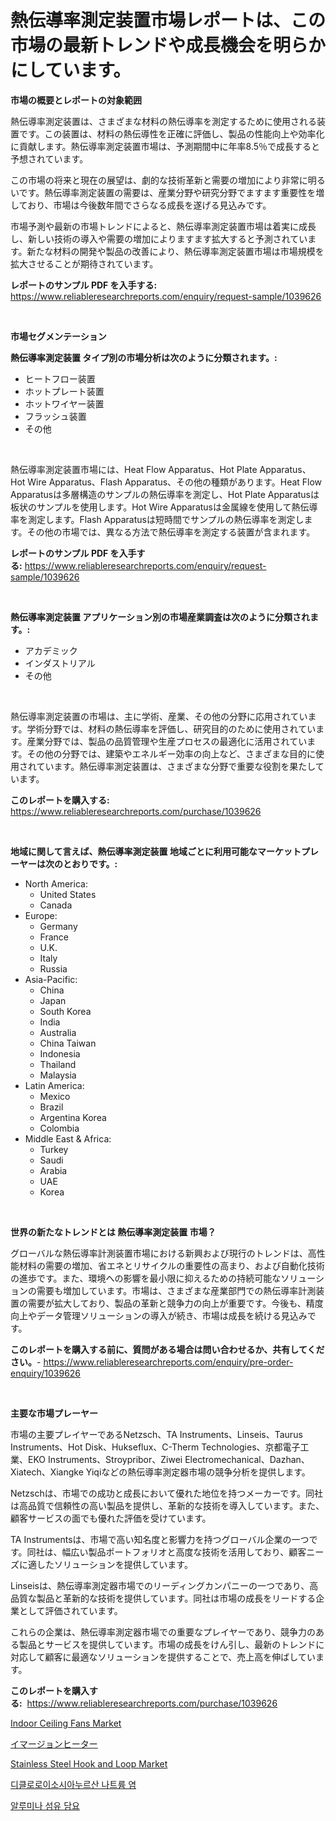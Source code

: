 <p><h1>熱伝導率測定装置市場レポートは、この市場の最新トレンドや成長機会を明らかにしています。</h1></p><p><strong>市場の概要とレポートの対象範囲</strong></p>
<p><p>熱伝導率測定装置は、さまざまな材料の熱伝導率を測定するために使用される装置です。この装置は、材料の熱伝導性を正確に評価し、製品の性能向上や効率化に貢献します。熱伝導率測定装置市場は、予測期間中に年率8.5％で成長すると予想されています。</p><p>この市場の将来と現在の展望は、劇的な技術革新と需要の増加により非常に明るいです。熱伝導率測定装置の需要は、産業分野や研究分野でますます重要性を増しており、市場は今後数年間でさらなる成長を遂げる見込みです。</p><p>市場予測や最新の市場トレンドによると、熱伝導率測定装置市場は着実に成長し、新しい技術の導入や需要の増加によりますます拡大すると予測されています。新たな材料の開発や製品の改善により、熱伝導率測定装置市場は市場規模を拡大させることが期待されています。</p></p>
<p><strong>レポートのサンプル PDF を入手する:</strong> <a href="https://www.reliableresearchreports.com/enquiry/request-sample/1039626">https://www.reliableresearchreports.com/enquiry/request-sample/1039626</a></p>
<p>&nbsp;</p>
<p><strong>市場セグメンテーション</strong></p>
<p><strong>熱伝導率測定装置 タイプ別の市場分析は次のように分類されます。:</strong></p>
<p><ul><li>ヒートフロー装置</li><li>ホットプレート装置</li><li>ホットワイヤー装置</li><li>フラッシュ装置</li><li>その他</li></ul></p>
<p>&nbsp;</p>
<p><p>熱伝導率測定装置市場には、Heat Flow Apparatus、Hot Plate Apparatus、Hot Wire Apparatus、Flash Apparatus、その他の種類があります。Heat Flow Apparatusは多層構造のサンプルの熱伝導率を測定し、Hot Plate Apparatusは板状のサンプルを使用します。Hot Wire Apparatusは金属線を使用して熱伝導率を測定します。Flash Apparatusは短時間でサンプルの熱伝導率を測定します。その他の市場では、異なる方法で熱伝導率を測定する装置が含まれます。</p></p>
<p><strong>レポートのサンプル PDF を入手する:</strong>&nbsp;<a href="https://www.reliableresearchreports.com/enquiry/request-sample/1039626">https://www.reliableresearchreports.com/enquiry/request-sample/1039626</a></p>
<p>&nbsp;</p>
<p><strong> 熱伝導率測定装置 アプリケーション別の市場産業調査は次のように分類されます。:</strong></p>
<p><ul><li>アカデミック</li><li>インダストリアル</li><li>その他</li></ul></p>
<p>&nbsp;</p>
<p><p>熱伝導率測定装置の市場は、主に学術、産業、その他の分野に応用されています。学術分野では、材料の熱伝導率を評価し、研究目的のために使用されています。産業分野では、製品の品質管理や生産プロセスの最適化に活用されています。その他の分野では、建築やエネルギー効率の向上など、さまざまな目的に使用されています。熱伝導率測定装置は、さまざまな分野で重要な役割を果たしています。</p></p>
<p><strong>このレポートを購入する:</strong>&nbsp; <a href="https://www.reliableresearchreports.com/purchase/1039626">https://www.reliableresearchreports.com/purchase/1039626</a></p>
<p>&nbsp;</p>
<p><strong>地域に関して言えば、熱伝導率測定装置 地域ごとに利用可能なマーケットプレーヤーは次のとおりです。:</strong></p>
<p><ul>
    <li>
        North America:
        <ul>
            <li>United States</li>
            <li>Canada</li>
        </ul>
    </li>
    <li>
        Europe:
        <ul>
            <li>Germany</li>
            <li>France</li>
            <li>U.K.</li>
            <li>Italy</li>
            <li>Russia</li>
        </ul>
    </li>
    <li>
        Asia-Pacific:
        <ul>
            <li>China</li>
            <li>Japan</li>
            <li>South Korea</li>
            <li>India</li>
            <li>Australia</li>
            <li>China Taiwan</li>
            <li>Indonesia</li>
            <li>Thailand</li>
            <li>Malaysia</li>
        </ul>
    </li>
    <li>
        Latin America:
        <ul>
            <li>Mexico</li>
            <li>Brazil</li>
            <li>Argentina Korea</li>
            <li>Colombia</li>
        </ul>
    </li>
    <li>
        Middle East & Africa:
        <ul>
            <li>Turkey</li>
            <li>Saudi</li>
            <li>Arabia</li>
            <li>UAE</li>
            <li>Korea</li>
        </ul>
    </li>
    </ul></p>
<p>&nbsp;</p>
<p><strong>世界の新たなトレンドとは 熱伝導率測定装置 市場？</strong></p>
<p><p>グローバルな熱伝導率計測装置市場における新興および現行のトレンドは、高性能材料の需要の増加、省エネとリサイクルの重要性の高まり、および自動化技術の進歩です。また、環境への影響を最小限に抑えるための持続可能なソリューションの需要も増加しています。市場は、さまざまな産業部門での熱伝導率計測装置の需要が拡大しており、製品の革新と競争力の向上が重要です。今後も、精度向上やデータ管理ソリューションの導入が続き、市場は成長を続ける見込みです。</p></p>
<p><strong>このレポートを購入する前に、質問がある場合は問い合わせるか、共有してください。</strong>- <a href="https://www.reliableresearchreports.com/enquiry/pre-order-enquiry/1039626">https://www.reliableresearchreports.com/enquiry/pre-order-enquiry/1039626</a></p>
<p>&nbsp;</p>
<p><strong>主要な市場プレーヤー</strong></p>
<p><p>市場の主要プレイヤーであるNetzsch、TA Instruments、Linseis、Taurus Instruments、Hot Disk、Hukseflux、C-Therm Technologies、京都電子工業、EKO Instruments、Stroypribor、Ziwei Electromechanical、Dazhan、Xiatech、Xiangke Yiqiなどの熱伝導率測定器市場の競争分析を提供します。</p><p>Netzschは、市場での成功と成長において優れた地位を持つメーカーです。同社は高品質で信頼性の高い製品を提供し、革新的な技術を導入しています。また、顧客サービスの面でも優れた評価を受けています。</p><p>TA Instrumentsは、市場で高い知名度と影響力を持つグローバル企業の一つです。同社は、幅広い製品ポートフォリオと高度な技術を活用しており、顧客ニーズに適したソリューションを提供しています。</p><p>Linseisは、熱伝導率測定器市場でのリーディングカンパニーの一つであり、高品質な製品と革新的な技術を提供しています。同社は市場の成長をリードする企業として評価されています。</p><p>これらの企業は、熱伝導率測定器市場での重要なプレイヤーであり、競争力のある製品とサービスを提供しています。市場の成長をけん引し、最新のトレンドに対応して顧客に最適なソリューションを提供することで、売上高を伸ばしています。</p></p>
<p><strong>このレポートを購入する:</strong>&nbsp;&nbsp;<a href="https://www.reliableresearchreports.com/purchase/1039626">https://www.reliableresearchreports.com/purchase/1039626</a></p>
<p><p><a href="https://github.com/lylyparadise/Market-Research-Report-List-2/blob/main/indoor-ceiling-fans-market.md">Indoor Ceiling Fans Market</a></p><p><a href="https://github.com/cnnriuez22368/Market-Research-Report-List-1/blob/main/77775573959.md">イマージョンヒーター</a></p><p><a href="https://github.com/GroverBarry/Market-Research-Report-List-4/blob/main/stainless-steel-hook-and-loop-market.md">Stainless Steel Hook and Loop Market</a></p><p><a href="https://github.com/vsap75a286l/Market-Research-Report-List-1/blob/main/37550673546.md">디클로로이소시아누르산 나트륨 염</a></p><p><a href="https://github.com/idcefvhkdut6/Market-Research-Report-List-1/blob/main/13080123547.md">알루미나 섬유 담요</a></p></p>